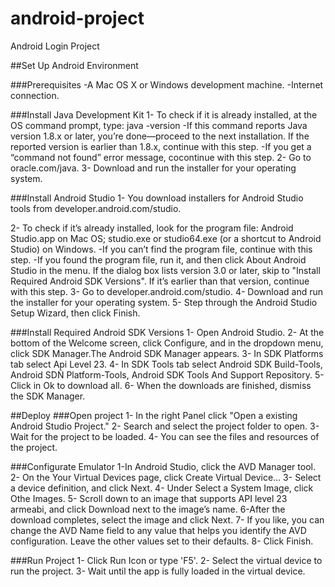 # android-project
Android Login Project

##Set Up Android Environment

###Prerequisites
-A Mac OS X or Windows development machine.
-Internet connection.

###Install Java Development Kit
1- To check if it is already installed, at the OS command prompt, type: java -version
-If this command reports Java version 1.8.x or later, you’re done—proceed to the next installation. If the reported version is earlier than 1.8.x, continue with this step.
-If you get a “command not found” error message, cocontinue with this step.
2- Go to oracle.com/java.
3- Download and run the installer for your operating system.

###Install Android Studio
1- You download installers for Android Studio tools from developer.android.com/studio.

2- To check if it’s already installed, look for the program file: Android Studio.app on Mac OS; studio.exe or studio64.exe (or a shortcut to Android Studio) on Windows.
-If you can’t find the program file, continue with this step.
-If you found the program file, run it, and then click About Android Studio in the menu. If the dialog box lists version 3.0 or later, skip to "Install Required Android SDK Versions". If it’s earlier than that version, continue with this step.
3- Go to developer.android.com/studio.
4- Download and run the installer for your operating system.
5- Step through the Android Studio Setup Wizard, then click Finish.

###Install Required Android SDK Versions
1- Open Android Studio.
2- At the bottom of the Welcome screen, click Configure, and in the dropdown menu, click SDK Manager.The Android SDK Manager appears.
3- In SDK Platforms tab select Api Level 23.
4- In SDK Tools tab select Android SDK Build-Tools, Android SDÑ Platform-Tools, Android SDK Tools And Support Repository.
5- Click in Ok to download all. 
6- When the downloads are finished, dismiss the SDK Manager.

##Deploy
###Open project
1- In the right Panel click "Open a existing Android Studio Project." 
2- Search and select the project folder to open.
3- Wait for the project to be loaded.
4- You can see the files and resources of the project.

###Configurate Emulator
1-In Android Studio, click the AVD Manager tool.
2- On the Your Virtual Devices page, click Create Virtual Device…
3- Select a device definition, and click Next.
4- Under Select a System Image, click Othe Images.
5- Scroll down to an image that supports API level 23 armeabi, and click Download next to the image’s name.
6-After the download completes, select the image and click Next.
7- If you like, you can change the AVD Name field to any value that helps you identify the AVD configuration. Leave the other values set to their defaults.
8- Click Finish.

###Run Project
1- Click Run Icon or type 'F5'.
2- Select the virtual device to run the project.
3- Wait until the app is fully loaded in the virtual device.
